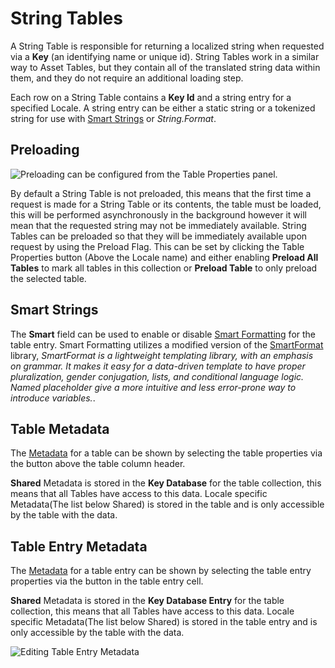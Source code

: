 # String Tables
A String Table is responsible for returning a localized string when requested via a **Key** (an identifying name or unique id). 
String Tables work in a similar way to Asset Tables, but they contain all of the translated string data within them, and they do not require an additional loading step. 


Each row on a String Table contains a **Key Id** and a string entry for a specified Locale. A string entry can be either a static string or a tokenized string for use with [Smart Strings](SmartStrings.md) or *String.Format*.



## Preloading

![Preloading can be configured from the Table Properties panel.](images/StringTables_TableProperties.png)

By default a String Table is not preloaded, this means that the first time a request is made for a String Table or its contents, the table must be loaded, this will be performed asynchronously in the background however it will mean that the requested string may not be immediately available. String Tables can be preloaded so that they will be immediately available upon request by using the Preload Flag. This can be set by clicking the Table Properties button (Above the Locale name) and either enabling  **Preload All Tables** to mark all tables in this collection or **Preload Table** to only preload the selected table.

## Smart Strings

The **Smart** field can be used to enable or disable [Smart Formatting](SmartStrings.md) for the table entry. Smart Formatting utilizes a modified version of the [SmartFormat](https://github.com/axuno/SmartFormat) library, *SmartFormat is a lightweight templating library, with an emphasis on grammar.
It makes it easy for a data-driven template to have proper pluralization, gender conjugation, lists, and conditional language logic. Named placeholder give a more intuitive and less error-prone way to introduce variables.*.

## Table Metadata
The [Metadata](Metadata.md) for a table can be shown by selecting the table properties via the button above the table column header. 

**Shared** Metadata is stored in the **Key Database** for the table collection, this means that all Tables have access to this data.
Locale specific Metadata(The list below Shared) is stored in the table and is only accessible by the table with the data.

## Table Entry Metadata
The [Metadata](Metadata.md) for a table entry can be shown by selecting the table entry properties via the button in the table entry cell.

**Shared** Metadata is stored in the **Key Database Entry**  for the table collection, this means that all Tables have access to this data.
Locale specific Metadata(The list below Shared) is stored in the table entry and is only accessible by the table with the data.

![Editing Table Entry Metadata](images/StringTables_EntryProperties.png)

